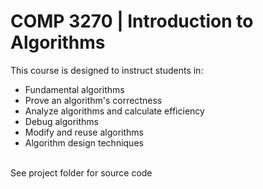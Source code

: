 <h1>COMP 3270 | Introduction to Algorithms</h1>
This course is designed to instruct students in:
<ul>
  <li>Fundamental algorithms</li>
  <li>Prove an algorithm's correctness</li>
  <li>Analyze algorithms and calculate efficiency</li>
  <li>Debug algorithms</li>
  <li>Modify and reuse algorithms</li>
  <li>Algorithm design techniques</li>
</ul><br>
See project folder for source code
